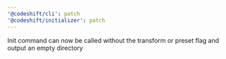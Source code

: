```yaml
---
'@codeshift/cli': patch
'@codeshift/initializer': patch
---
```


Init command can now be called without the transform or preset flag and output an empty directory
